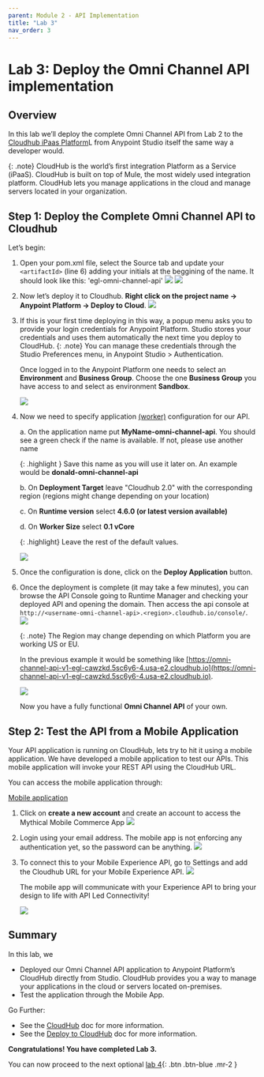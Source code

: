 ```yaml
---
parent: Module 2 - API Implementation
title: "Lab 3"
nav_order: 3
---
```


# Lab 3: Deploy the Omni Channel API implementation

## Overview

In this lab we’ll deploy the complete Omni Channel API from Lab 2 to the [Cloudhub iPaas Platform](https://docs.mulesoft.com/runtime-manager/)L from Anypoint Studio itself the same way a developer would.

{: .note}
CloudHub is the world’s first integration Platform as a Service (iPaaS). CloudHub is built on top of Mule, the most widely used integration platform. CloudHub lets you manage applications in the cloud and manage servers located in your organization.

## Step 1: Deploy the Complete Omni Channel API to Cloudhub
Let’s begin:

1. Open your pom.xml file, select the Source tab and update your `<artifactId>` (line 6) adding your initials at the beggining of the name. It should look like this: 'egl-omni-channel-api'
    ![](../../assets/images/module2/lab3/module2_lab3_update_pom1.png)
    ![](../../assets/images/module2/lab3/module2_lab3_update_pom.png)

2. Now let’s deploy it to Cloudhub. **Right click on the project name → Anypoint Platform → Deploy to Cloud**.
    ![](../../assets/images/module2/lab3/module2_lab3_step1_1_deploy_to_cloudhub.png)

3. If this is your first time deploying in this way, a popup menu asks you to provide your login credentials for Anypoint Platform. Studio stores your credentials and uses them automatically the next time you deploy to CloudHub.
    {: .note}
    You can manage these credentials through the Studio Preferences menu, in Anypoint Studio > Authentication.

    Once logged in to the Anypoint Platform one needs to select an **Environment** and **Business Group**. Choose the one **Business Group** you have access to and select as environment **Sandbox**.

    ![](../../assets/images/module2/lab3/module2_lab3_step1_2_choose_environmentand_businessgroup.png)

4. Now we need to specify application [(worker)](https://docs.mulesoft.com/cloudhub/cloudhub-architecture#cloudhub-workers) configuration for our API.

    a. On the application name put **MyName-omni-channel-api**. You should see a green check if the name is available. If not, please use another name

    {: .highlight }
    Save this name as you will use it later on. An example would be **donald-omni-channel-api**

    b. On **Deployment Target** leave "Cloudhub 2.0" with the corresponding region (regions might change depending on your location)

    c. On **Runtime version** select **4.6.0 (or latest version available)**

    d. On **Worker Size** select **0.1 vCore**

    {: .highlight}
    Leave the rest of the default values.

    ![](../../assets/images/module2/lab3/module2_lab3_step1_3_deploy_runtime_manager2.0.png)

5. Once the configuration is done, click on the **Deploy Application** button.

6. Once the deployment is complete (it may take a few minutes), you can browse the API Console going to Runtime Manager and checking your deployed API and opening the domain. Then access the api console at `http://<username-omni-channel-api>.<region>.cloudhub.io/console/`.
    ![](../../assets/images/module2/lab3/module2_lab3_step1_3_deploy_runtime_manager.domain.png)

    {: .note}
    The Region may change depending on which Platform you are working US or EU.

    In the previous example it would be something like [https://omni-channel-api-v1-egl-cawzkd.5sc6y6-4.usa-e2.cloudhub.io](https://omni-channel-api-v1-egl-cawzkd.5sc6y6-4.usa-e2.cloudhub.io).

    ![](../../assets/images/module2/lab3/module2_lab3_step1_4_api_console.png)

    Now you have a fully functional **Omni Channel API** of your own.

## Step 2: Test the API from a Mobile Application

Your API application is running on CloudHub, lets try to hit it using a mobile application. We have developed a mobile application to test our APIs. This mobile application will invoke your REST API using the CloudHub URL.

You can access the mobile application through:

[Mobile application](http://mythical-mobileapp.workshops.mulesoft.com/) 

1. Click on **create a new account** and create an account to access the Mythical Mobile Commerce App
    ![](../../assets/images/module2/lab3/module2_lab3_mobile_signup.png)

2. Login using your email address. The mobile app is not enforcing any authentication yet, so the password can be anything.
    ![](../../assets/images/module2/lab3/module2_lab3_mobile_login.png)

3. To connect this to your Mobile Experience API, go to Settings and add the Cloudhub URL for your Mobile Experience API.
    ![](../../assets/images/module2/lab3/module2_lab3_mobile_settings2.png)

    The mobile app will communicate with your Experience API to bring your design to life with API Led Connectivity!

    ![](../../assets/images/module2/lab3/module2_lab3_mobile_list.png)

## Summary
In this lab, we
- Deployed our Omni Channel API application to Anypoint Platform’s CloudHub directly from Studio. CloudHub provides you a way to manage your applications in the cloud or servers located on-premises.
- Test the application through the Mobile App.

Go Further:

- See the [CloudHub](https://docs.mulesoft.com/cloudhub/) doc for more information.
- See the [Deploy to CloudHub](https://docs.mulesoft.com/cloudhub/deploying-to-cloudhub) doc for more information.

**Congratulations! You have completed Lab 3.**

You can now proceed to the next optional [lab 4](./module-2-lab-4){: .btn .btn-blue  .mr-2  }